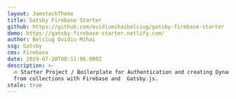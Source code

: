 ```yaml
---
layout: JamstackTheme
title: Gatsby Firebase Starter
github: https://github.com/ovidiumihaibelciug/gatsby-firebase-starter
demo: https://gatsby-firebase-starter.netlify.com/
author: Belciug Ovidiu-Mihai
ssg: Gatsby
cms: Firebase
date: 2019-07-20T08:11:06.000Z
description: >-
  🔥 Starter Project / Boilerplate for Authentication and creating Dynamic pages
  from collections with Firebase and  Gatsby.js. 
stale: true
---
```

